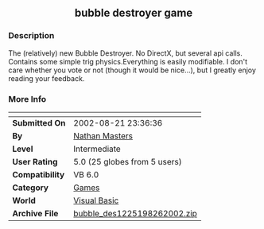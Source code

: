﻿<div align="center">

## bubble destroyer game


</div>

### Description

The (relatively) new Bubble Destroyer. No DirectX, but several api calls. Contains some simple trig physics.Everything is easily modifiable. I don't care whether you vote or not (though it would be nice...), but I greatly enjoy reading your feedback.
 
### More Info
 


<span>             |<span>
---                |---
**Submitted On**   |2002-08-21 23:36:36
**By**             |[Nathan Masters](https://github.com/Planet-Source-Code/PSCIndex/blob/master/ByAuthor/nathan-masters.md)
**Level**          |Intermediate
**User Rating**    |5.0 (25 globes from 5 users)
**Compatibility**  |VB 6\.0
**Category**       |[Games](https://github.com/Planet-Source-Code/PSCIndex/blob/master/ByCategory/games__1-38.md)
**World**          |[Visual Basic](https://github.com/Planet-Source-Code/PSCIndex/blob/master/ByWorld/visual-basic.md)
**Archive File**   |[bubble\_des1225198262002\.zip](https://github.com/Planet-Source-Code/nathan-masters-bubble-destroyer-game__1-38304/archive/master.zip)








